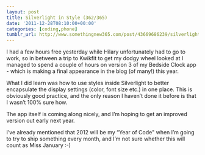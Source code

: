 ```yaml
---
layout: post
title: Silverlight in Style (362/365)
date: '2011-12-28T08:10:00+00:00'
categories: [coding,phone]
tumblr_url: http://www.somethingnew365.com/post/43669686239/silverlight-in-style-362365
---
```

I had a few hours free yesterday while Hilary unfortunately had to go to work, so in between a trip to Kwikfit to get my dodgy wheel looked at I managed to spend a couple of hours on version 3 of my Bedside Clock app - which is making a final appearance in the blog (of many!) this year.

What I did learn was how to use styles inside Silverlight to better encapsulate the display settings (color, font size etc.) in one place. This is obviously good practice, and the only reason I haven’t done it before is that I wasn’t 100% sure how.

The app itself is coming along nicely, and I’m hoping to get an improved version out early next year.

I’ve already mentioned that 2012 will be my “Year of Code" when I’m going to try to ship something every month, and I’m not sure whether this will count as Miss January :-)
